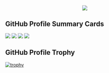 <h1 align="center">
    <img src="https://readme-typing-svg.herokuapp.com/?font=Righteous&size=40&center=true&vCenter=true&width=500&height=100&duration=4000&lines=Hi+There!+👋;+I'm+Masato+Yamamoto!;" />
</h1>

## GitHub Profile Summary Cards
![](https://github-profile-summary-cards.vercel.app/api/cards/profile-details?username=yamamoto99&count_private=true&theme=github_dark)
![](https://github-profile-summary-cards.vercel.app/api/cards/repos-per-language?username=yamamoto99&count_private=true&theme=github_dark)
![](https://github-profile-summary-cards.vercel.app/api/cards/most-commit-language?username=yamamoto99&count_private=true&theme=github_dark)
![](http://github-profile-summary-cards.vercel.app/api/cards/stats?username=yamamoto99&theme=github_dark)


## GitHub Profile Trophy
[![trophy](https://github-profile-trophy.vercel.app/?username=yamamoto99)](https://github.com/yamamoto99/github-profile-trophy)

<!--
**yamamoto99/yamamoto99** is a ✨ _special_ ✨ repository because its `README.md` (this file) appears on your GitHub profile.

Here are some ideas to get you started:

- 🔭 I’m currently working on ...
- 🌱 I’m currently learning ...
- 👯 I’m looking to collaborate on ...
- 🤔 I’m looking for help with ...
- 💬 Ask me about ...
- 📫 How to reach me: ...
- 😄 Pronouns: ...
- ⚡ Fun fact: ...
-->
